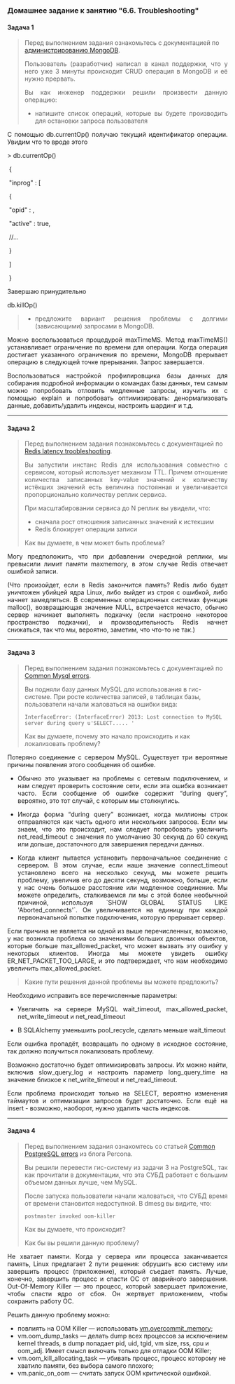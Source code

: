 ### Домашнее задание к занятию "6.6. Troubleshooting"

#### Задача 1

> Перед выполнением задания ознакомьтесь с документацией по [администрированию MongoDB](https://docs.mongodb.com/manual/administration/).
>
> <p align="justify"> Пользователь (разработчик) написал в канал поддержки, что у него уже 3 минуты происходит CRUD операция в MongoDB и её нужно прервать.
>
> <p align="justify"> Вы как инженер поддержки решили произвести данную операцию:
>
> - <p align="justify"> напишите список операций, которые вы будете производить для остановки запроса пользователя

<p align="justify"> С помощью db.currentOp() получаю текущий идентификатор операции. Увидим что то вроде этого</p>

\> db.currentOp()

​     {

​       "inprog" : [

​         {

​           "opid" :  <opId>,

​           "active" : true,

​           //...

​         }

​       ]

​     }

Завершаю принудительно

db.killOp(<opId>)

> * <p align="justify"> предложите вариант решения проблемы с долгими (зависающими) запросами в MongoDB.</p>

<p align="justify"> Можно воспользоваться процедурой maxTimeMS.  Метод maxTimeMS() устанавливает ограничение по времени для операции. Когда операция достигает указанного ограничения по времени, MongoDB прерывает операцию в следующей точке прерывания. Запрос завершается.</p>

<p align="justify"> Воспользоваться настройкой профилировщика базы данных для собирания подробной информации о командах базы данных, тем самым можно попробовать отловить медленные запросы, изучить их с помощью explain и попробовать оптимизировать: денормализовать данные, добавить/удалить индексы, настроить шардинг и т.д.</p>

------

#### Задача 2

> Перед выполнением задания познакомьтесь с документацией по [Redis latency troobleshooting](https://redis.io/topics/latency).
>
> <p align="justify"> Вы запустили инстанс Redis для использования совместно с сервисом, который использует механизм TTL. Причем отношение количества записанных key-value значений к количеству истёкших значений есть величина постоянная и увеличивается пропорционально количеству реплик сервиса.
>
> <p align="justify"> При масштабировании сервиса до N реплик вы увидели, что:
>
> - сначала рост отношения записанных значений к истекшим
> - Redis блокирует операции записи
>
> Как вы думаете, в чем может быть проблема?

<p align="justify"> Могу предположить, что при добавлении очередной реплики, мы превысили лимит памяти maxmemory, в этом случае Redis отвечает ошибкой записи.</p>

<p align="justify"> (Что произойдет, если в Redis закончится память? Redis либо будет уничтожен убийцей ядра Linux, либо выйдет из строя с ошибкой, либо начнет замедляться. В современных операционных системах функция malloc(), возвращающая значение NULL, встречается нечасто, обычно сервер начинает выполнять подкачку (если настроено некоторое пространство подкачки), и производительность Redis начнет снижаться, так что мы, вероятно, заметим, что что-то не так.)</p>

------

#### Задача 3

> Перед выполнением задания познакомьтесь с документацией по [Common Mysql errors](https://dev.mysql.com/doc/refman/8.0/en/common-errors.html).
>
> Вы подняли базу данных MySQL для использования в гис-системе. При росте количества записей, в таблицах базы, пользователи начали жаловаться на ошибки вида:
>
> ```
> InterfaceError: (InterfaceError) 2013: Lost connection to MySQL server during query u'SELECT..... '
> ```
>
> Как вы думаете, почему это начало происходить и как локализовать проблему?

<p align="justify"> Потеряно соединение с сервером MySQL. Существует три вероятные причины появления этого сообщения об ошибке.</p>

- <p align="justify"> Обычно это     указывает на проблемы с сетевым подключением, и нам следует проверить     состояние сети, если эта ошибка возникает часто. Если сообщение об ошибке     содержит “during query”, вероятно, это тот     случай, с которым мы столкнулись.</p>

- <p align="justify"> Иногда     форма “during query” возникает, когда миллионы     строк отправляются как часть одного или нескольких запросов. Если мы знаем,     что это происходит, нам следует попробовать увеличить net_read_timeout с     значения по умолчанию 30 секунд до 60 секунд или дольше, достаточного для     завершения передачи данных.</p>

- <p align="justify"> Когда     клиент пытается установить первоначальное соединение с сервером. В этом     случае, если наше значение connect_timeout установлено всего на несколько     секунд, мы можете решить проблему, увеличив его до десяти секунд,     возможно, больше, если у нас очень большое расстояние или медленное     соединение. Мы можете определить, сталкиваемся ли мы с этой более     необычной причиной, используя `SHOW GLOBAL STATUS LIKE     'Aborted_connects'`. Он увеличивается на единицу при каждой     первоначальной попытке подключения, которую прерывает сервер.</p>

<p align="justify"> Если причина не является ни одной из выше перечисленных, возможно, у нас возникла проблема со значениями больших двоичных объектов, которые больше max_allowed_packet, что может вызвать эту ошибку у некоторых клиентов. Иногда мы можете увидеть ошибку ER_NET_PACKET_TOO_LARGE, и это подтверждает, что нам необходимо увеличить max_allowed_packet.</p>

> Какие пути решения данной проблемы вы можете предложить?

Необходимо исправить все перечисленные параметры:

- <p align="justify"> Увеличить на сервере MySQL wait_timeout,     max_allowed_packet, net_write_timeout и net_read_timeout</p>

- <p align="justify"> В SQLAlchemy уменьшить pool_recycle, сделать меньше wait_timeout</p>

<p align="justify"> Если ошибка пропадёт, возвращать по одному в исходное состояние, так должно получиться локализовать проблему.</p>

<p align="justify"> Возможно достаточно будет оптимизировать запросы. Их можно найти, включив slow_query_log и настроить параметр long_query_time на значение близкое к net_write_timeout и net_read_timeout.</p>

<p align="justify"> Если проблема происходит только на SELECT, вероятно изменения таймаутов и оптимизации запросов будет достаточно. Если ещё на insert - возможно, наоборот, нужно удалить часть индексов.</p>

------

#### Задача 4

> Перед выполнением задания ознакомтесь со статьей [Common PostgreSQL errors](https://www.percona.com/blog/2020/06/05/10-common-postgresql-errors/) из блога Percona.
>
> <p align="justify"> Вы решили перевести гис-систему из задачи 3 на PostgreSQL, так как прочитали в документации, что эта СУБД работает с большим объемом данных лучше, чем MySQL.</p>
>
> <p align="justify"> После запуска пользователи начали жаловаться, что СУБД время от времени становится недоступной. В dmesg вы видите, что:</p>
>
> ```
> postmaster invoked oom-killer
> ```
>
> Как вы думаете, что происходит?
>
> Как бы вы решили данную проблему?

<p align="justify"> Не хватает памяти. Когда у сервера или процесса заканчивается память, Linux предлагает 2 пути решения: обрушить всю систему или завершить процесс (приложение), который съедает память. Лучше, конечно, завершить процесс и спасти ОС от аварийного завершения. Out-Of-Memory Killer — это процесс, который завершает приложение, чтобы спасти ядро от сбоя. Он жертвует приложением, чтобы сохранить работу ОС.</p>

Решить данную проблему можно:

- повлиять на OOM Killer —  использовать [vm.overcommit_memory](http://catap.ru/blog/2009/05/05/about-memory-overcommit-memory/);
- vm.oom_dump_tasks   —   делать    dump    всех    процессов    за исключением kernel threads, в dump попадает pid, uid, tgid, vm size,     rss, cpu и oom_adj. Имеет смысл включать только для отладки OOM Killer;
- vm.oom_kill_allocating_task — убивать процесс, процесс  которому не хватило памяти, без выбора самого плохого;
- vm.panic_on_oom — считать запуск OOM  критической ошибкой.

